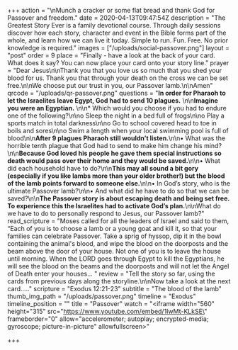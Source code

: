 +++
action = "\nMunch a cracker or some flat bread and thank God for Passover and freedom."
date = 2020-04-13T09:47:54Z
description = "The Greatest Story Ever is a family devotional course.  Through daily sessions discover how each story, character and event in the Bible forms part of the whole, and learn how we can live it today. Simple to run. Fun. Free. No prior knowledge is required."
images = ["/uploads/social-passover.png"]
layout = "post"
order = 9
place = "Finally - have a look at the back of your card. What does it say? You can now place your card onto your story line."
prayer = "Dear Jesus\n\nThank you that you love us so much that you shed your blood for us. Thank you that through your death on the cross we can be set free.\n\nWe choose put our trust in you, our Passover lamb.\n\nAmen"
qrcode = "/uploads/qr-passover.png"
questions = "**In order for Pharaoh to let the Israelites leave Egypt, God had to send 10 plagues.** \n\n**Imagine you were an Egyptian.** \n\n* Which would you choose if you had to endure one of the following?\n\no Sleep the night in a bed full of frogs\n\no Play a sports match in total darkness\n\no Go to school covered head to toe in boils and sores\n\no Swim a length when your local swimming pool is full of blood\n\n**After 9 plagues Pharaoh still wouldn’t listen.**\n\n• What was the horrible tenth plague that God had to send to make him change his mind?\n\n**Because God loved his people he gave them special instructions so death would pass over their home and they would be saved.**\n\n• What did each household have to do?\n\n**This may all sound a bit gory (especially if you like lambs more than your older brother!) but the blood of the lamb points forward to someone else.**\n\n• In God’s story, who is the ultimate Passover lamb?\n\n• And what did he have to do so that we can be saved?\n\n**The Passover story is about escaping death and being set free. To experience this the Israelites had to activate God’s plan.**\n\nWhat do we have to do to personally respond to Jesus, our Passover lamb?"
read_scripture = "Moses called for all the leaders of Israel and said to them, “Each of you is to choose a lamb or a young goat and kill it, so that your families can celebrate Passover. Take a sprig of hyssop, dip it in the bowl containing the animal's blood, and wipe the blood on the doorposts and the beam above the door of your house. Not one of you is to leave the house until morning. When the LORD goes through Egypt to kill the Egyptians, he will see the blood on the beams and the doorposts and will not let the Angel of Death enter your houses… "
review = "Tell the story so far, using the cards from previous days along the storyline.\n\nNow take a look at the next card….."
scripture = "Exodus 12:21-23"
subtitle = "The blood of the lamb"
thumb_img_path = "/uploads/passover.png"
timeline = "Exodus"
timeline_position = ""
title = "Passover"
watch = "<iframe width=\"560\" height=\"315\" src=\"https://www.youtube.com/embed/1IwMt-KLkSE\" frameborder=\"0\" allow=\"accelerometer; autoplay; encrypted-media; gyroscope; picture-in-picture\" allowfullscreen></iframe>"

+++
